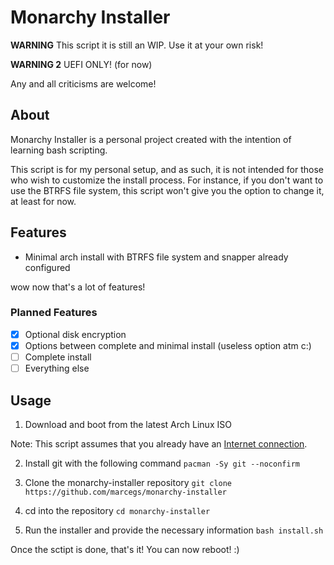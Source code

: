# Monarchy Installer

**WARNING** This script it is still an WIP. Use it at your own risk!

**WARNING 2** UEFI ONLY! (for now)

Any and all criticisms are welcome!

## About

Monarchy Installer is a personal project created with the intention of learning bash scripting.

This script is for my personal setup, and as such, it is not intended for those who wish to customize the install process. For instance, if you don't want to use the BTRFS file system, this script won't give you the option to change it, at least for now.

## Features

- Minimal arch install with BTRFS file system and snapper already configured

wow now that's a lot of features!

### Planned Features

- [x] Optional disk encryption
- [x] Options between complete and minimal install (useless option atm c:)
- [ ] Complete install
- [ ] Everything else

## Usage

1. Download and boot from the latest Arch Linux ISO

Note: This script assumes that you already have an [Internet connection](https://wiki.archlinux.org/title/Installation_guide#Connect_to_the_internet). 

2. Install git with the following command `pacman -Sy git --noconfirm`

3. Clone the monarchy-installer repository `git clone https://github.com/marcegs/monarchy-installer`

4. cd into the repository `cd monarchy-installer`

5. Run the installer and provide the necessary information `bash install.sh`


Once the sctipt is done, that's it! You can now reboot! :)
